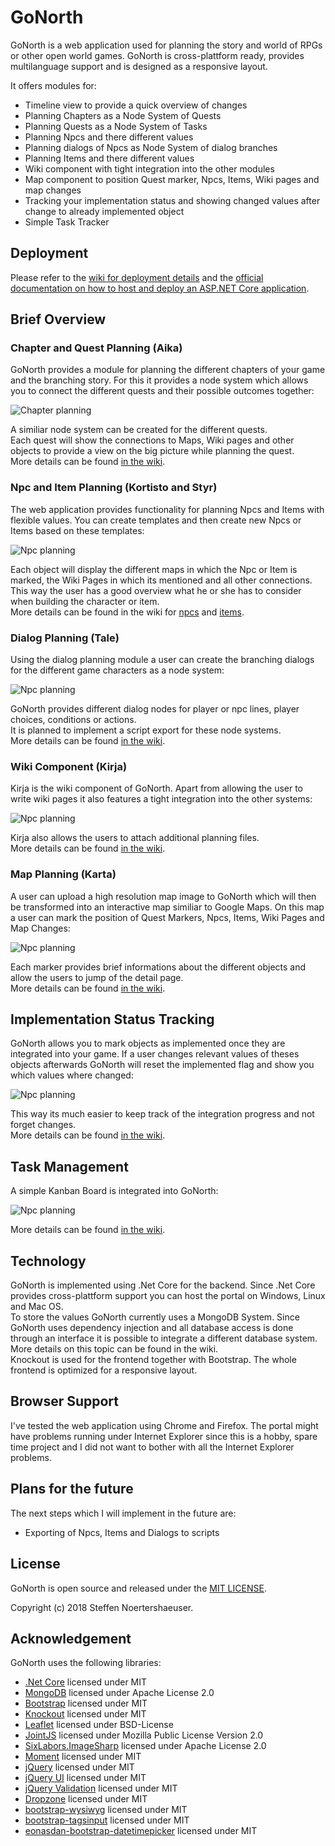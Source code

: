 # GoNorth

GoNorth is a web application used for planning the story and world of RPGs or other open world games. GoNorth is cross-plattform ready, provides multilanguage support and is designed as a responsive layout. 

It offers modules for:
 * Timeline view to provide a quick overview of changes
 * Planning Chapters as a Node System of Quests
 * Planning Quests as a Node System of Tasks
 * Planning Npcs and there different values
 * Planning dialogs of Npcs as Node System of dialog branches
 * Planning Items and there different values
 * Wiki component with tight integration into the other modules
 * Map component to position Quest marker, Npcs, Items, Wiki pages and map changes
 * Tracking your implementation status and showing changed values after change to already implemented object
 * Simple Task Tracker

## Deployment
Please refer to the [wiki for deployment details](/steffendx/GoNorth/wiki/Deployment) and the [official documentation on how to host and deploy an ASP.NET Core application](https://docs.microsoft.com/en-us/aspnet/core/host-and-deploy/?tabs=aspnetcore2x).

## Brief Overview

### Chapter and Quest Planning (Aika)
GoNorth provides a module for planning the different chapters of your game and the branching story.
For this it provides a node system which allows you to connect the different quests and their possible outcomes together:

![Chapter planning](TeaserImages/Aika.png)

A similiar node system can be created for the different quests.  
Each quest will show the connections to Maps, Wiki pages and other objects to provide a view on the big picture while planning the quest.  
More details can be found [in the wiki](/steffendx/GoNorth/wiki/Aika).

### Npc and Item Planning (Kortisto and Styr)
The web application provides functionality for planning Npcs and Items with flexible values. You can create templates and then create new Npcs or Items based on these templates:

![Npc planning](TeaserImages/Kortisto.png)

Each object will display the different maps in which the Npc or Item is marked, the Wiki Pages in which its mentioned and all other connections. This way the user has a good overview what he or she has to consider when building the character or item.  
More details can be found in the wiki for [npcs](/steffendx/GoNorth/wiki/Kortisto) and [items](/steffendx/GoNorth/wiki/Styr).

### Dialog Planning (Tale)
Using the dialog planning module a user can create the branching dialogs for the different game characters as a node system:

![Npc planning](TeaserImages/Tale.png)

GoNorth provides different dialog nodes for player or npc lines, player choices, conditions or actions.  
It is planned to implement a script export for these node systems.  
More details can be found [in the wiki](/steffendx/GoNorth/wiki/Tale).

### Wiki Component (Kirja)
Kirja is the wiki component of GoNorth. Apart from allowing the user to write wiki pages it also features a tight integration into the other systems:

![Npc planning](TeaserImages/Kirja.png)

Kirja also allows the users to attach additional planning files.  
More details can be found [in the wiki](/steffendx/GoNorth/wiki/Kirja).

### Map Planning (Karta)
A user can upload a high resolution map image to GoNorth which will then be transformed into an interactive map similiar to Google Maps. On this map a user can mark the position of Quest Markers, Npcs, Items, Wiki Pages and Map Changes:

![Npc planning](TeaserImages/Karta.png)

Each marker provides brief informations about the different objects and allow the users to jump of the detail page.  
More details can be found [in the wiki](/steffendx/GoNorth/wiki/Karta).

## Implementation Status Tracking
GoNorth allows you to mark objects as implemented once they are integrated into your game. If a user changes relevant values of theses objects afterwards GoNorth will reset the implemented flag and show you which values where changed:

![Npc planning](TeaserImages/ImplementationStatus.png)

This way its much easier to keep track of the integration progress and not forget changes.  
More details can be found [in the wiki](/steffendx/GoNorth/wiki/Implementation-Status-Tracking).

## Task Management
A simple Kanban Board is integrated into GoNorth:

![Npc planning](TeaserImages/Task.png)

More details can be found [in the wiki](/steffendx/GoNorth/wiki/Task-Management).

## Technology
GoNorth is implemented using .Net Core for the backend. Since .Net Core provides cross-plattform support you can host the portal on Windows, Linux and Mac OS.  
To store the values GoNorth currently uses a MongoDB System. Since GoNorth uses dependency injection and all database access is done through an interface it is possible to integrate a different database system. More details on this topic can be found in the wiki.  
Knockout is used for the frontend together with Bootstrap. The whole frontend is optimized for a responsive layout.   

## Browser Support
I've tested the web application using Chrome and Firefox. The portal might have problems running under Internet Explorer since this is a hobby, spare time project and I did not want to bother with all the Internet Explorer problems.

## Plans for the future
The next steps which I will implement in the future are:
 * Exporting of Npcs, Items and Dialogs to scripts 

## License
GoNorth is open source and released under the [MIT LICENSE](LICENSE).

Copyright (c) 2018 Steffen Noertershaeuser.

## Acknowledgement
GoNorth uses the following libraries:
 * [.Net Core](https://github.com/dotnet/core) licensed under MIT
 * [MongoDB](https://www.mongodb.com/) licensed under Apache License 2.0
 * [Bootstrap](https://getbootstrap.com/) licensed under MIT
 * [Knockout](http://knockoutjs.com/) licensed under MIT
 * [Leaflet](http://leafletjs.com/) licensed under BSD-License
 * [JointJS](https://www.jointjs.com) licensed under Mozilla Public License Version 2.0
 * [SixLabors.ImageSharp](https://github.com/SixLabors/ImageSharp) licensed under Apache License 2.0
 * [Moment](https://github.com/moment/moment) licensed under MIT
 * [jQuery](https://jquery.org/) licensed under MIT
 * [jQuery UI](http://jqueryui.com/) licensed under MIT
 * [jQuery Validation](http://jqueryvalidation.org/) licensed under MIT
 * [Dropzone](https://github.com/enyo/dropzone) licensed under MIT
 * [bootstrap-wysiwyg](https://github.com/mindmup/bootstrap-wysiwyg) licensed under MIT
 * [bootstrap-tagsinput](https://github.com/bootstrap-tagsinput/bootstrap-tagsinput) licensed under MIT
 * [eonasdan-bootstrap-datetimepicker](https://github.com/Eonasdan/bootstrap-datetimepicker) licensed under MIT